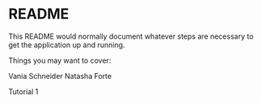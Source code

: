 # README

This README would normally document whatever steps are necessary to get the
application up and running.

Things you may want to cover:

Vania Schneider 
Natasha Forte

Tutorial 1 
